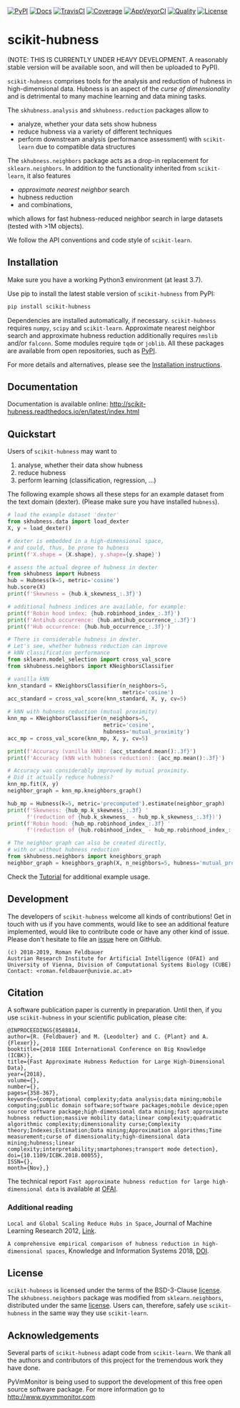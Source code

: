 [![PyPI](https://img.shields.io/pypi/v/scikit-hubness.svg)](
https://pypi.org/project/scikit-hubness)
[![Docs](https://readthedocs.org/projects/scikit-hubness/badge/?version=latest)](
https://scikit-hubness.readthedocs.io/en/latest/?badge=latest)
[![TravisCI](https://travis-ci.com/VarIr/scikit-hubness.svg?branch=master)](
https://travis-ci.com/VarIr/scikit-hubness)
[![Coverage](https://codecov.io/gh/VarIr/scikit-hubness/branch/master/graph/badge.svg?branch=master)](
https://codecov.io/gh/VarIr/scikit-hubness)
[![AppVeyorCI](https://ci.appveyor.com/api/projects/status/85bs46irwcwwbvyt/branch/master?svg=true)](
https://ci.appveyor.com/project/VarIr/hubness/branch/master)
[![Quality](https://img.shields.io/lgtm/grade/python/g/VarIr/scikit-hubness.svg?logo=lgtm&logoWidth=18)](
https://lgtm.com/projects/g/VarIr/scikit-hubness/context:python)
[![License](https://img.shields.io/github/license/VarIr/scikit-hubness.svg)](
https://github.com/VarIr/scikit-hubness/blob/master/LICENSE.txt)

# scikit-hubness

(NOTE: THIS IS CURRENTLY UNDER HEAVY DEVELOPMENT.
A reasonably stable version will be available soon,
and will then be uploaded to PyPI).

`scikit-hubness` comprises tools for the analysis and
reduction of hubness in high-dimensional data.
Hubness is an aspect of the _curse of dimensionality_
and is detrimental to many machine learning and data mining tasks.

The `skhubness.analysis` and `skhubness.reduction` packages allow to

- analyze, whether your data sets show hubness
- reduce hubness via a variety of different techniques 
- perform downstream analysis (performance assessment) with `scikit-learn`
  due to compatible data structures

The `skhubness.neighbors` package acts as a drop-in replacement for `sklearn.neighbors`.
In addition to the functionality inherited from `scikit-learn`,
it also features
- _approximate nearest neighbor_ search
- hubness reduction
- and combinations,

which allows for fast hubness-reduced neighbor search in large datasets
(tested with >1M objects).

We follow the API conventions and code style of `scikit-learn`.

## Installation


Make sure you have a working Python3 environment (at least 3.7).

Use pip to install the latest stable version of `scikit-hubness` from PyPI:

```bash
pip install scikit-hubness
```

Dependencies are installed automatically, if necessary.
`scikit-hubness` requires `numpy`, `scipy` and `scikit-learn`.
Approximate nearest neighbor search and approximate hubness reduction
additionally requires `nmslib` and/or `falconn`.
Some modules require `tqdm` or `joblib`. All these packages are available
from open repositories, such as [PyPI](https://pypi.org).

For more details and alternatives, please see the [Installation instructions](
http://scikit-hubness.readthedocs.io/en/latest/user_guide/installation.html).

## Documentation

Documentation is available online: 
http://scikit-hubness.readthedocs.io/en/latest/index.html

## Quickstart

Users of `scikit-hubness` may want to 

1. analyse, whether their data show hubness
2. reduce hubness
3. perform learning (classification, regression, ...)

The following example shows all these steps for an example dataset
from the text domain (dexter). (Please make sure you have installed `hubness`).

```python
# load the example dataset 'dexter'
from skhubness.data import load_dexter
X, y = load_dexter()

# dexter is embedded in a high-dimensional space,
# and could, thus, be prone to hubness
print(f'X.shape = {X.shape}, y.shape={y.shape}')

# assess the actual degree of hubness in dexter
from skhubness import Hubness
hub = Hubness(k=5, metric='cosine')
hub.score(X)
print(f'Skewness = {hub.k_skewness_:.3f}')

# additional hubness indices are available, for example:
print(f'Robin hood index: {hub.robinhood_index_:.3f}')
print(f'Antihub occurrence: {hub.antihub_occurrence_:.3f}')
print(f'Hub occurrence: {hub.hub_occurrence_:.3f}')

# There is considerable hubness in dexter.
# Let's see, whether hubness reduction can improve
# kNN classification performance 
from sklearn.model_selection import cross_val_score
from skhubness.neighbors import KNeighborsClassifier

# vanilla kNN
knn_standard = KNeighborsClassifier(n_neighbors=5,
                                    metric='cosine')
acc_standard = cross_val_score(knn_standard, X, y, cv=5)

# kNN with hubness reduction (mutual proximity)
knn_mp = KNeighborsClassifier(n_neighbors=5,
                              metric='cosine',
                              hubness='mutual_proximity')
acc_mp = cross_val_score(knn_mp, X, y, cv=5)

print(f'Accuracy (vanilla kNN): {acc_standard.mean():.3f}')
print(f'Accuracy (kNN with hubness reduction): {acc_mp.mean():.3f}')

# Accuracy was considerably improved by mutual proximity.
# Did it actually reduce hubness?
knn_mp.fit(X, y)
neighbor_graph = knn_mp.kneighbors_graph()

hub_mp = Hubness(k=5, metric='precomputed').estimate(neighbor_graph)
print(f'Skewness: {hub_mp.k_skewness_:.3f} '
      f'(reduction of {hub.k_skewness_ - hub_mp.k_skewness_:.3f})')
print(f'Robin hood: {hub_mp.robinhood_index_:.3f} '
      f'(reduction of {hub.robinhood_index_ - hub_mp.robinhood_index_:.3f})')

# The neighbor graph can also be created directly,
# with or without hubness reduction
from skhubness.neighbors import kneighbors_graph
neighbor_graph = kneighbors_graph(X, n_neighbors=5, hubness='mutual_proximity')
```

Check the [Tutorial](http://scikit-hubness.readthedocs.io/en/latest/user_guide/tutorial.html)
for additional example usage. 


## Development

The developers of `scikit-hubness` welcome all kinds of contributions!
Get in touch with us if you have comments,
would like to see an additional feature implemented,
would like to contribute code or have any other kind of issue.
Please don't hesitate to file an [issue](https://github.com/VarIr/scikit-hubness/issues)
here on GitHub. 

    (c) 2018-2019, Roman Feldbauer
    Austrian Research Institute for Artificial Intelligence (OFAI) and
    University of Vienna, Division of Computational Systems Biology (CUBE)
    Contact: <roman.feldbauer@univie.ac.at>

## Citation

A software publication paper is currently in preparation. Until then,
if you use `scikit-hubness` in your scientific publication, please cite:

    @INPROCEEDINGS{8588814,
    author={R. {Feldbauer} and M. {Leodolter} and C. {Plant} and A. {Flexer}},
    booktitle={2018 IEEE International Conference on Big Knowledge (ICBK)},
    title={Fast Approximate Hubness Reduction for Large High-Dimensional Data},
    year={2018},
    volume={},
    number={},
    pages={358-367},
    keywords={computational complexity;data analysis;data mining;mobile computing;public domain software;software packages;mobile device;open source software package;high-dimensional data mining;fast approximate hubness reduction;massive mobility data;linear complexity;quadratic algorithmic complexity;dimensionality curse;Complexity theory;Indexes;Estimation;Data mining;Approximation algorithms;Time measurement;curse of dimensionality;high-dimensional data mining;hubness;linear complexity;interpretability;smartphones;transport mode detection},
    doi={10.1109/ICBK.2018.00055},
    ISSN={},
    month={Nov},}

The technical report `Fast approximate hubness reduction for large high-dimensional data`
is available at [OFAI](http://www.ofai.at/cgi-bin/tr-online?number+2018-02).

### Additional reading

`Local and Global Scaling Reduce Hubs in Space`, Journal of Machine Learning Research 2012,
[Link](http://www.jmlr.org/papers/v13/schnitzer12a.html).

`A comprehensive empirical comparison of hubness reduction in high-dimensional spaces`,
Knowledge and Information Systems 2018, [DOI](https://doi.org/10.1007/s10115-018-1205-y).

License
-------
`scikit-hubness` is licensed under the terms of the BSD-3-Clause [license](LICENSE.txt).
The `skhubness.neighbors` package was modified from `sklearn.neighbors`,
distributed under the same [license](external/SCIKIT_LEARN_LICENSE.txt).
Users can, therefore, safely use `scikit-hubness` in the same way they
use `scikit-learn`.

Acknowledgements
----------------
Several parts of `scikit-hubness` adapt code from `scikit-learn`.
We thank all the authors and contributors of this project
for the tremendous work they have done.

PyVmMonitor is being used to support the development of this free open source 
software package. For more information go to http://www.pyvmmonitor.com
